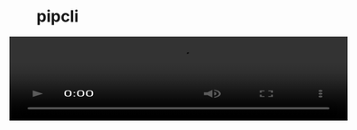 # pipcli 

<style>
video { 
  -webkit-transform: scaleX(2); 
  -moz-transform: scaleX(2);
}
</style>

<div align="center">



<video src="https://user-images.githubusercontent.com/88108711/203481427-eaaa4480-966e-462e-a2dd-8125382319ab.mp4">
  
<video/>

</div>
